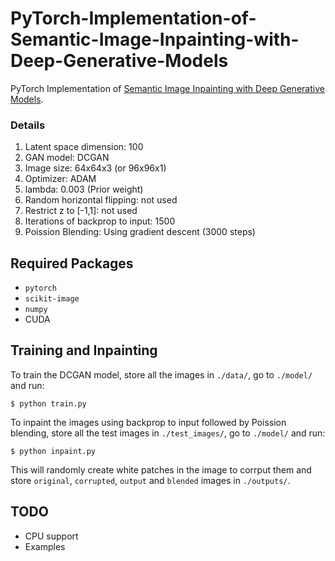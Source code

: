 # PyTorch-Implementation-of-Semantic-Image-Inpainting-with-Deep-Generative-Models

PyTorch Implementation of <a href="http://openaccess.thecvf.com/content_cvpr_2017/papers/Yeh_Semantic_Image_Inpainting_CVPR_2017_paper.pdf">Semantic Image Inpainting with Deep Generative Models</a>.


### Details
1. Latent space dimension: 100
2. GAN model: DCGAN
3. Image size: 64x64x3 (or 96x96x1)
4. Optimizer: ADAM 
5. lambda: 0.003 (Prior weight)
6. Random horizontal flipping: not used
7. Restrict z to [-1,1]: not used
8. Iterations of backprop to input: 1500
9. Poission Blending: Using gradient descent (3000 steps)

## Required Packages
* `pytorch`
* `scikit-image`
* `numpy`
* CUDA

## Training and Inpainting

To train the DCGAN model, store all the images in `./data/`, go to `./model/` and run:

```
$ python train.py
```

To inpaint the images using backprop to input followed by Poission blending, store all the test images in `./test_images/`, go to `./model/` and run:

```
$ python inpaint.py
```

This will randomly create white patches in the image to corrput them and store `original`, `corrupted`, `output` and `blended` images in `./outputs/`.

## TODO

* CPU support
* Examples
